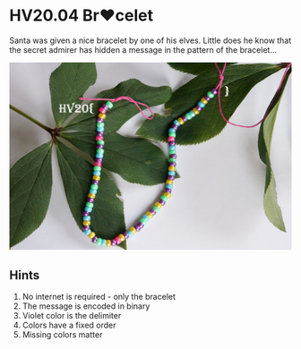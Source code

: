 # HV20.04 Br❤️celet

Santa was given a nice bracelet by one of his elves. Little does he know that the secret admirer has hidden a message in the pattern of the bracelet...

![Bracelet](./7a95aa57-0faf-4eab-bbc3-b9d350795966.jpg)

## Hints

1. No internet is required - only the bracelet
2. The message is encoded in binary
3. Violet color is the delimiter
4. Colors have a fixed order
5. Missing colors matter
